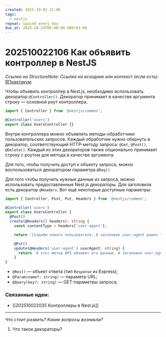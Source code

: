 ```yaml
---
created: 2025-10-02 21:06
tags:
  - nestjs
repeat: spaced every day
due_at: 2025-10-24T06:00:00.000+03:00
---
```

# 202510022106 Как объявить контроллер в NestJS

*Ссылка на StructureNote:*
*Ссылка на исходник или контекст (если есть):* [ЯПрактикум](https://practicum.yandex.ru/learn/backend-nodejs/courses/a4214ab0-2146-4152-b90e-651bf4c7ca5e/sprints/564244/topics/1df920a3-5c6a-4fcd-884c-0f66136c2b56/lessons/c38ca5aa-94de-4791-ab42-75f56d3ae370/)

Чтобы объявить контроллер в Nest.js, необходимо использовать декоратор `@Controller()`. Декоратор принимает в качестве аргумента строку — основной роут контроллера.

```ts
import { Controller } from '@nestjs/common';

@Controller('users')
export class UsersController {}
```

Внутри контроллера можно объявлять методы-обработчики пользовательских запросов. Каждый обработчик нужно обернуть в декоратор, соответствующий HTTP-методу запроса: `@Get`, `@Post()`, `@Delete()`. Каждый из этих декораторов также опционально принимает строку c роутом для метода в качестве аргумента.

Для того, чтобы получить доступ к объекту запроса, можно воспользоваться декоратором параметра `@Req()`

Для того чтобы получить нужные данные из запроса, можно использовать предоставленные Nest.js декораторы. Для заголовков есть декоратор `@Headers`. Вот ещё некоторые доступные параметры:

```ts
import { Controller, Post, Put, Headers } from '@nestjs/common';

@Controller('users')
export class UsersController {
  @Post()
  create(@Headers() headers): string {
    const contentType = headers['user-agent'];

    return `Создаём нового пользователя. А заголовок user-agent равен "${userAgent}"`;  }

    @Put()
    update(@Headers('user-agent') userAgent: string) {
      return `А этот метод API обновит его данные. А заголовок user-agent равен "${userAgent}"`;
    }
}
```

- `@Res()` — объект ответа (тип `Response` из Express);
- `@Param(name?: string)` — параметр URL;
- `@Query(key?: string)` — GET-параметры запроса;

### Связанные идеи:

* [[202510022035 Контроллеры в Nest.js]]
---

*Что стоит развить? Какие вопросы возникли?*
1) Что такое декораторы?
